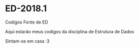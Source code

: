 # ED-2018.1
Codigos Fonte de ED

Aqui estarão meus codigos da disciplina de Estrutura de Dados
 
Sintam-se em casa :3
